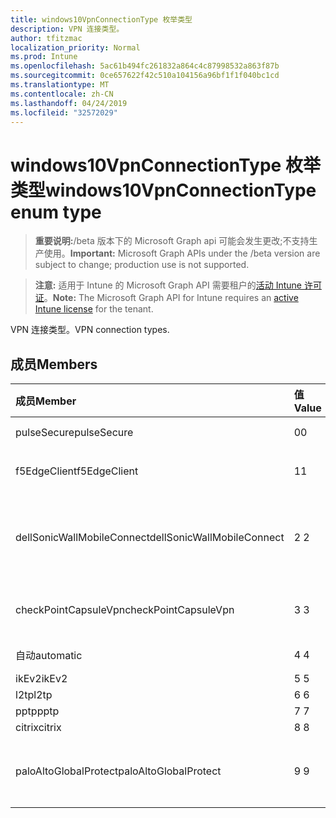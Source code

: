 ```yaml
---
title: windows10VpnConnectionType 枚举类型
description: VPN 连接类型。
author: tfitzmac
localization_priority: Normal
ms.prod: Intune
ms.openlocfilehash: 5ac61b494fc261832a864c4c87998532a863f87b
ms.sourcegitcommit: 0ce657622f42c510a104156a96bf1f1f040bc1cd
ms.translationtype: MT
ms.contentlocale: zh-CN
ms.lasthandoff: 04/24/2019
ms.locfileid: "32572029"
---
```

# <a name="windows10vpnconnectiontype-enum-type"></a><span data-ttu-id="c9eaf-103">windows10VpnConnectionType 枚举类型</span><span class="sxs-lookup"><span data-stu-id="c9eaf-103">windows10VpnConnectionType enum type</span></span>

> <span data-ttu-id="c9eaf-104">**重要说明:**/beta 版本下的 Microsoft Graph api 可能会发生更改;不支持生产使用。</span><span class="sxs-lookup"><span data-stu-id="c9eaf-104">**Important:** Microsoft Graph APIs under the /beta version are subject to change; production use is not supported.</span></span>

> <span data-ttu-id="c9eaf-105">**注意:** 适用于 Intune 的 Microsoft Graph API 需要租户的[活动 Intune 许可证](https://go.microsoft.com/fwlink/?linkid=839381)。</span><span class="sxs-lookup"><span data-stu-id="c9eaf-105">**Note:** The Microsoft Graph API for Intune requires an [active Intune license](https://go.microsoft.com/fwlink/?linkid=839381) for the tenant.</span></span>

<span data-ttu-id="c9eaf-106">VPN 连接类型。</span><span class="sxs-lookup"><span data-stu-id="c9eaf-106">VPN connection types.</span></span>

## <a name="members"></a><span data-ttu-id="c9eaf-107">成员</span><span class="sxs-lookup"><span data-stu-id="c9eaf-107">Members</span></span>
|<span data-ttu-id="c9eaf-108">成员</span><span class="sxs-lookup"><span data-stu-id="c9eaf-108">Member</span></span>|<span data-ttu-id="c9eaf-109">值</span><span class="sxs-lookup"><span data-stu-id="c9eaf-109">Value</span></span>|<span data-ttu-id="c9eaf-110">说明</span><span class="sxs-lookup"><span data-stu-id="c9eaf-110">Description</span></span>|
|:---|:---|:---|
|<span data-ttu-id="c9eaf-111">pulseSecure</span><span class="sxs-lookup"><span data-stu-id="c9eaf-111">pulseSecure</span></span>|<span data-ttu-id="c9eaf-112">0</span><span class="sxs-lookup"><span data-stu-id="c9eaf-112">0</span></span>|<span data-ttu-id="c9eaf-113">脉冲安全。</span><span class="sxs-lookup"><span data-stu-id="c9eaf-113">Pulse Secure.</span></span>|
|<span data-ttu-id="c9eaf-114">f5EdgeClient</span><span class="sxs-lookup"><span data-stu-id="c9eaf-114">f5EdgeClient</span></span>|<span data-ttu-id="c9eaf-115">1</span><span class="sxs-lookup"><span data-stu-id="c9eaf-115">1</span></span>|<span data-ttu-id="c9eaf-116">F5 边缘客户端。</span><span class="sxs-lookup"><span data-stu-id="c9eaf-116">F5 Edge Client.</span></span>|
|<span data-ttu-id="c9eaf-117">dellSonicWallMobileConnect</span><span class="sxs-lookup"><span data-stu-id="c9eaf-117">dellSonicWallMobileConnect</span></span>|<span data-ttu-id="c9eaf-118">2 </span><span class="sxs-lookup"><span data-stu-id="c9eaf-118">2</span></span>|<span data-ttu-id="c9eaf-119">戴尔 SonicWALL 移动连接。</span><span class="sxs-lookup"><span data-stu-id="c9eaf-119">Dell SonicWALL Mobile Connection.</span></span>|
|<span data-ttu-id="c9eaf-120">checkPointCapsuleVpn</span><span class="sxs-lookup"><span data-stu-id="c9eaf-120">checkPointCapsuleVpn</span></span>|<span data-ttu-id="c9eaf-121">3 </span><span class="sxs-lookup"><span data-stu-id="c9eaf-121">3</span></span>|<span data-ttu-id="c9eaf-122">检查点胶囊 VPN。</span><span class="sxs-lookup"><span data-stu-id="c9eaf-122">Check Point Capsule VPN.</span></span>|
|<span data-ttu-id="c9eaf-123">自动</span><span class="sxs-lookup"><span data-stu-id="c9eaf-123">automatic</span></span>|<span data-ttu-id="c9eaf-124">4 </span><span class="sxs-lookup"><span data-stu-id="c9eaf-124">4</span></span>|<span data-ttu-id="c9eaf-125">自动。</span><span class="sxs-lookup"><span data-stu-id="c9eaf-125">Automatic.</span></span>|
|<span data-ttu-id="c9eaf-126">ikEv2</span><span class="sxs-lookup"><span data-stu-id="c9eaf-126">ikEv2</span></span>|<span data-ttu-id="c9eaf-127">5 </span><span class="sxs-lookup"><span data-stu-id="c9eaf-127">5</span></span>|<span data-ttu-id="c9eaf-128">IKEv2.</span><span class="sxs-lookup"><span data-stu-id="c9eaf-128">IKEv2.</span></span>|
|<span data-ttu-id="c9eaf-129">l2tp</span><span class="sxs-lookup"><span data-stu-id="c9eaf-129">l2tp</span></span>|<span data-ttu-id="c9eaf-130">6 </span><span class="sxs-lookup"><span data-stu-id="c9eaf-130">6</span></span>|<span data-ttu-id="c9eaf-131">L2TP.</span><span class="sxs-lookup"><span data-stu-id="c9eaf-131">L2TP.</span></span>|
|<span data-ttu-id="c9eaf-132">pptp</span><span class="sxs-lookup"><span data-stu-id="c9eaf-132">pptp</span></span>|<span data-ttu-id="c9eaf-133">7 </span><span class="sxs-lookup"><span data-stu-id="c9eaf-133">7</span></span>|<span data-ttu-id="c9eaf-134">PPTP.</span><span class="sxs-lookup"><span data-stu-id="c9eaf-134">PPTP.</span></span>|
|<span data-ttu-id="c9eaf-135">citrix</span><span class="sxs-lookup"><span data-stu-id="c9eaf-135">citrix</span></span>|<span data-ttu-id="c9eaf-136">8 </span><span class="sxs-lookup"><span data-stu-id="c9eaf-136">8</span></span>|<span data-ttu-id="c9eaf-137">Citrix.</span><span class="sxs-lookup"><span data-stu-id="c9eaf-137">Citrix.</span></span>|
|<span data-ttu-id="c9eaf-138">paloAltoGlobalProtect</span><span class="sxs-lookup"><span data-stu-id="c9eaf-138">paloAltoGlobalProtect</span></span>|<span data-ttu-id="c9eaf-139">9 </span><span class="sxs-lookup"><span data-stu-id="c9eaf-139">9</span></span>|<span data-ttu-id="c9eaf-140">Palo Alto 网络 GlobalProtect。</span><span class="sxs-lookup"><span data-stu-id="c9eaf-140">Palo Alto Networks GlobalProtect.</span></span>|






